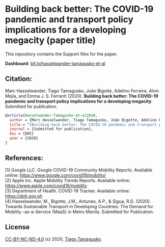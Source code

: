 # Building back better: The COVID-19 pandemic and transport policy implications for a developing megacity (paper title)

This repository contains the Support files for the paper.

**Dashboard**: [bit.ly/hasselwander-tamagusko-et-al](https://bit.ly/hasselwander-tamagusko-et-al)  
<!-- Paper: [https://doi.org/LINK](https://doi.org/LINK) -->

## Citation:

Marc Hasselwander, Tiago Tamagusko, João Bigotte, Adelino Ferreira, Alvin Mejia, and Emma J. S. Ferranti (2020). **Building back better: The COVID-19 pandemic and transport policy implications for a developing megacity**. Submitted for publication.
```bibtex
@article{Hasselwander-Tamagusko-et-al2020,
  author = {Marc Hasselwander, Tiago Tamagusko, João Bigotte, Adelino Ferreira, Alvin Mejia, Emma J. S. Ferranti},
  title = "{Building back better: The COVID-19 pandemic and transport poli-cy implications for a developing megacity}",
  journal = {Submitted for publication},
  doi = {DOI}
  year = {2020}
}
```
## References:
[1] Google LLC. Google COVID-19 Community Mobility Reports. Available online: https://www.google.com/covid19/mobility/  
[2] Apple Inc. Apple Mobility Trends Reports. Available online: https://www.apple.com/covid19/mobility  
[3] Department of Health. COVID-19 Tracker. Available online: https://doh.gov.ph  
[4] Hasselwander, M., Bigotte, J.M., Antunes, A.P., & Sigua, R.G. (2020). Towards Sustainable Transport in Developing Countries: The Demand for Mobility -as-a-Service (MaaS) in Metro Manila. Submitted for Publication.

## License

[CC-BY-NC-ND-4.0](LICENSE) (c) 2020, [Tiago Tamagusko](https://tamagusko.github.io/).
